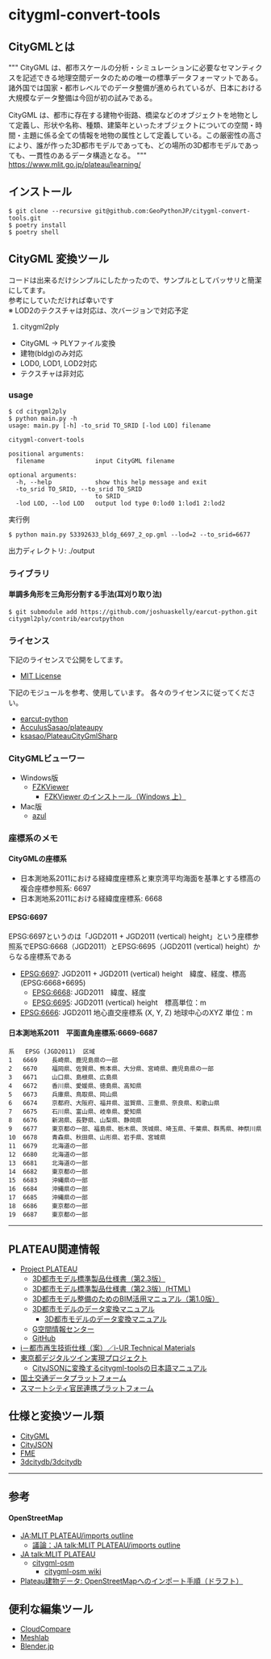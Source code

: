 citygml-convert-tools
===

CityGMLとは
---
"""
CityGML は、都市スケールの分析・シミュレーションに必要なセマンティクスを記述できる地理空間データのための唯一の標準データフォーマットである。諸外国では国家・都市レベルでのデータ整備が進められているが、日本における大規模なデータ整備は今回が初の試みである。

CityGML は、都市に存在する建物や街路、橋梁などのオブジェクトを地物として定義し、形状や名称、種類、建築年といったオブジェクトについての空間・時間・主題に係る全ての情報を地物の属性として定義している。この厳密性の高さにより、誰が作った3D都市モデルであっても、どの場所の3D都市モデルであっても、一貫性のあるデータ構造となる。
"""
https://www.mlit.go.jp/plateau/learning/

インストール
---
```
$ git clone --recursive git@github.com:GeoPythonJP/citygml-convert-tools.git
$ poetry install
$ poetry shell
```

CityGML 変換ツール
---
コードは出来るだけシンプルにしたかったので、サンプルとしてバッサリと簡潔にしてます。  
参考にしていただければ幸いです  
※ LOD2のテクスチャは対応は、次バージョンで対応予定

1. citygml2ply
  - CityGML -> PLYファイル変換
  - 建物(bldg)のみ対応
  - LOD0, LOD1, LOD2対応
  - テクスチャは非対応

### usage 
```
$ cd citygml2ply
$ python main.py -h
usage: main.py [-h] -to_srid TO_SRID [-lod LOD] filename

citygml-convert-tools

positional arguments:
  filename              input CityGML filename

optional arguments:
  -h, --help            show this help message and exit
  -to_srid TO_SRID, --to_srid TO_SRID
                        to SRID
  -lod LOD, --lod LOD   output lod type 0:lod0 1:lod1 2:lod2
```

実行例
```
$ python main.py 53392633_bldg_6697_2_op.gml --lod=2 --to_srid=6677
```

出力ディレクトリ: ./output


### ライブラリ

#### 単調多角形を三角形分割する手法(耳刈り取り法)

```
$ git submodule add https://github.com/joshuaskelly/earcut-python.git citygml2ply/contrib/earcutpython
```

### ライセンス
下記のライセンスで公開をしてます。
* [MIT License](https://github.com/GeoPythonJP/citygml-convert-tools/blob/master/LICENSE)

下記のモジュールを参考、使用しています。
各々のライセンスに従ってください。

* [earcut-python](https://github.com/joshuaskelly/earcut-python)
* [AcculusSasao/plateaupy](https://github.com/AcculusSasao/plateaupy)
* [ksasao/PlateauCityGmlSharp](https://github.com/ksasao/PlateauCityGmlSharp/)

### CityGMLビューワー
* Windows版
    * [FZKViewer](https://www.iai.kit.edu/1302.php)
        * [FZKViewer のインストール（Windows 上）](https://www.kkaneko.jp/tools/win/fzkviewer.html)
* Mac版
    * [azul](https://github.com/tudelft3d/azul)

### 座標系のメモ

#### CityGMLの座標系
* 日本測地系2011における経緯度座標系と東京湾平均海面を基準とする標高の複合座標参照系: 6697
* 日本測地系2011における経緯度座標系: 6668

#### EPSG:6697
EPSG:6697というのは「JGD2011 + JGD2011 (vertical) height」という座標参照系でEPSG:6668（JGD2011）とEPSG:6695（JGD2011 (vertical) height）からなる座標系である

* [EPSG:6697](https://epsg.io/6697): JGD2011 + JGD2011 (vertical) height　緯度、経度、標高 (EPSG:6668+6695)
  * [EPSG:6668](https://epsg.io/6668): JGD2011　緯度、経度
  * [EPSG:6695](https://epsg.io/6695): JGD2011 (vertical) height　標高単位：m
* [EPSG:6666](https://epsg.io/6666):  JGD2011 地心直交座標系 (X, Y, Z) 地球中心のXYZ 単位：m

#### 日本測地系2011　平面直角座標系:6669-6687
```
系	EPSG (JGD2011)	区域
1	6669	長崎県、鹿児島県の一部
2	6670	福岡県、佐賀県、熊本県、大分県、宮崎県、鹿児島県の一部
3	6671	山口県、島根県、広島県
4	6672	香川県、愛媛県、徳島県、高知県
5	6673	兵庫県、鳥取県、岡山県
6	6674	京都府、大阪府、福井県、滋賀県、三重県、奈良県、和歌山県
7	6675	石川県、富山県、岐阜県、愛知県
8	6676	新潟県、長野県、山梨県、静岡県
9	6677	東京都の一部、福島県、栃木県、茨城県、埼玉県、千葉県、群馬県、神祭川県
10	6678	青森県、秋田県、山形県、岩手県、宮城県
11	6679	北海道の一部
12	6680	北海道の一部
13	6681	北海道の一部
14	6682	東京都の一部
15	6683	沖縄県の一部
16	6684	沖縄県の一部
17	6685	沖縄県の一部
18	6686	東京都の一部
19	6687	東京都の一部
```

---

PLATEAU関連情報
---
* [Project PLATEAU](https://www.mlit.go.jp/plateau/)
    * [3D都市モデル標準製品仕様書（第2.3版）](https://www.mlit.go.jp/plateau/file/libraries/doc/plateau_doc_0001_ver02.pdf)
    * [3D都市モデル標準製品仕様書（第2.3版）(HTML)](https://www.mlit.go.jp/plateaudocument/)
    * [3D都市モデル整備のためのBIM活用マニュアル（第1.0版）](https://www.mlit.go.jp/plateau/file/libraries/doc/plateau_doc_0003_ver01.pdf)
    * [3D都市モデルのデータ変換マニュアル](https://www.mlit.go.jp/plateau/file/libraries/doc/plateau_doc_0007_ver01.pdf)
        * [3D都市モデルのデータ変換マニュアル](https://github.com/Project-PLATEAU/Data-Conversion-Manual-for-3D-City-Model)
    * [G空間情報センター](https://www.geospatial.jp/ckan/dataset/plateau)
    * [GitHub](https://github.com/Project-PLATEAU)
* [i－都市再生技術仕様（案）／i-UR Technical Materials](https://www.chisou.go.jp/tiiki/toshisaisei/itoshisaisei/iur/index.html)
* [東京都デジタルツイン実現プロジェクト](https://info.tokyo-digitaltwin.metro.tokyo.lg.jp/)
    * [CityJSONに変換するcitygml-toolsの日本語マニュアル](https://github.com/tokyo-digitaltwin/citygml-tools)
* [国土交通データプラットフォーム](https://www.mlit-data.jp/platform/)
* [スマートシティ官民連携プラットフォーム](https://www.mlit.go.jp/scpf/)

仕様と変換ツール類
---
* [CityGML](https://www.ogc.org/standards/citygml)
* [CityJSON](https://www.cityjson.org/)
* [FME](https://www.safe.com/fme/)
* [3dcitydb/3dcitydb](https://github.com/3dcitydb/3dcitydb)

---

参考
---

#### OpenStreetMap
* [JA:MLIT PLATEAU/imports outline](https://wiki.openstreetmap.org/wiki/JA:MLIT_PLATEAU/imports_outline)
  * [議論：JA talk:MLIT PLATEAU/imports outline](https://wiki.openstreetmap.org/wiki/JA_talk:MLIT_PLATEAU/imports_outline#既存データを編集していたマッパーへの、OSMメッセージ連絡の要否)
* [JA talk:MLIT PLATEAU](https://wiki.openstreetmap.org/wiki/JA_talk:MLIT_PLATEAU)
  * [citygml-osm](https://github.com/yuuhayashi/citygml-osm)
    * [citygml-osm wiki](https://github.com/yuuhayashi/citygml-osm/wiki/Transformation)
* [Plateau建物データ: OpenStreetMapへのインポート手順（ドラフト）](https://qiita.com/nyampire/items/1c10afdd36750c87154d)

便利な編集ツール
---
* [CloudCompare](https://cloudcompare.org/)
* [Meshlab](https://www.meshlab.net/)
* [Blender.jp](https://blender.jp/)
